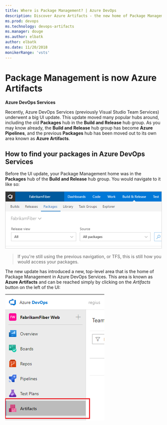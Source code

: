 ```yaml
---
title: Where is Package Management? | Azure DevOps
description: Discover Azure Artifacts - the new home of Package Management in Azure DevOps.
ms.prod: devops
ms.technology: devops-artifacts
ms.manager: douge
ms.author: elbatk
author: elbatk
ms.date: 11/20/2018
monikerRange: 'vsts'
---
```


# Package Management is now Azure Artifacts

**Azure DevOps Services**

Recently, Azure DevOps Services (previously Visual Studio Team Services) underwent a big UI update. This update moved many popular hubs around, including the old **Packages** hub in the **Build and Release** hub group. As you may know already, the **Build and Release** hub group has become **Azure Pipelines**, and the previous **Packages** hub has been moved out to its own area known as **Azure Artifacts**.

## How to find your packages in Azure DevOps Services

Before the UI update, your Package Management home was in the **Packages** hub of the **Build and Release** hub group. You would navigate to it like so:

![Go to Azure Artifacts](_shared/_img/goto-feed-hub.png)

> If you're still using the previous navigation, or TFS, this is still how you would access your packages. 

The new update has introduced a new, top-level area that is the home of Package Management in Azure DevOps Services. This area is known as **Azure Artifacts** and can be reached simply by clicking on the _Artifacts_ button on the left of the UI:

![Go to Azure Artifacts](_shared/_img/goto-feed-hub-azure-devops-newnav.png)


